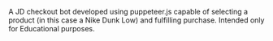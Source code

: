 A JD checkout bot developed using puppeteer.js capable of selecting a product (in this case a Nike Dunk Low) and fulfilling purchase. Intended only for Educational purposes. 
